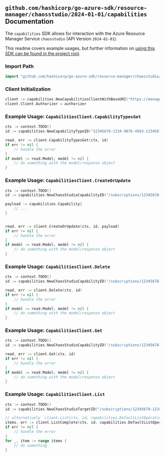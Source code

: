 
## `github.com/hashicorp/go-azure-sdk/resource-manager/chaosstudio/2024-01-01/capabilities` Documentation

The `capabilities` SDK allows for interaction with the Azure Resource Manager Service `chaosstudio` (API Version `2024-01-01`).

This readme covers example usages, but further information on [using this SDK can be found in the project root](https://github.com/hashicorp/go-azure-sdk/tree/main/docs).

### Import Path

```go
import "github.com/hashicorp/go-azure-sdk/resource-manager/chaosstudio/2024-01-01/capabilities"
```


### Client Initialization

```go
client := capabilities.NewCapabilitiesClientWithBaseURI("https://management.azure.com")
client.Client.Authorizer = authorizer
```


### Example Usage: `CapabilitiesClient.CapabilityTypesGet`

```go
ctx := context.TODO()
id := capabilities.NewCapabilityTypeID("12345678-1234-9876-4563-123456789012", "locationValue", "targetTypeValue", "capabilityTypeValue")

read, err := client.CapabilityTypesGet(ctx, id)
if err != nil {
	// handle the error
}
if model := read.Model; model != nil {
	// do something with the model/response object
}
```


### Example Usage: `CapabilitiesClient.CreateOrUpdate`

```go
ctx := context.TODO()
id := capabilities.NewChaosStudioCapabilityID("/subscriptions/12345678-1234-9876-4563-123456789012/resourceGroups/some-resource-group", "targetValue", "capabilityValue")

payload := capabilities.Capability{
	// ...
}


read, err := client.CreateOrUpdate(ctx, id, payload)
if err != nil {
	// handle the error
}
if model := read.Model; model != nil {
	// do something with the model/response object
}
```


### Example Usage: `CapabilitiesClient.Delete`

```go
ctx := context.TODO()
id := capabilities.NewChaosStudioCapabilityID("/subscriptions/12345678-1234-9876-4563-123456789012/resourceGroups/some-resource-group", "targetValue", "capabilityValue")

read, err := client.Delete(ctx, id)
if err != nil {
	// handle the error
}
if model := read.Model; model != nil {
	// do something with the model/response object
}
```


### Example Usage: `CapabilitiesClient.Get`

```go
ctx := context.TODO()
id := capabilities.NewChaosStudioCapabilityID("/subscriptions/12345678-1234-9876-4563-123456789012/resourceGroups/some-resource-group", "targetValue", "capabilityValue")

read, err := client.Get(ctx, id)
if err != nil {
	// handle the error
}
if model := read.Model; model != nil {
	// do something with the model/response object
}
```


### Example Usage: `CapabilitiesClient.List`

```go
ctx := context.TODO()
id := capabilities.NewChaosStudioTargetID("/subscriptions/12345678-1234-9876-4563-123456789012/resourceGroups/some-resource-group", "targetValue")

// alternatively `client.List(ctx, id, capabilities.DefaultListOperationOptions())` can be used to do batched pagination
items, err := client.ListComplete(ctx, id, capabilities.DefaultListOperationOptions())
if err != nil {
	// handle the error
}
for _, item := range items {
	// do something
}
```
